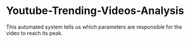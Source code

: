 # Youtube-Trending-Videos-Analysis
This automated system tells us which parameters are responsible for the video to reach its peak.
